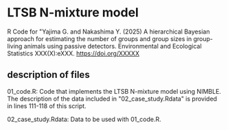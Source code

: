 # LTSB N-mixture model
R Code for "Yajima G. and Nakashima Y. (2025) 
A hierarchical Bayesian approach for estimating the number of groups and group sizes in group-living animals using passive detectors. 
Environmental and Ecological Statistics XXX(X):eXXX. https://doi.org/XXXXX

## description of files
01_code.R: Code that implements the LTSB N-mixture model using NIMBLE. The description of the data included in "02_case_study.Rdata" is provided in lines 111-118 of this script.  

02_case_study.Rdata: Data to be used with 01_code.R.
